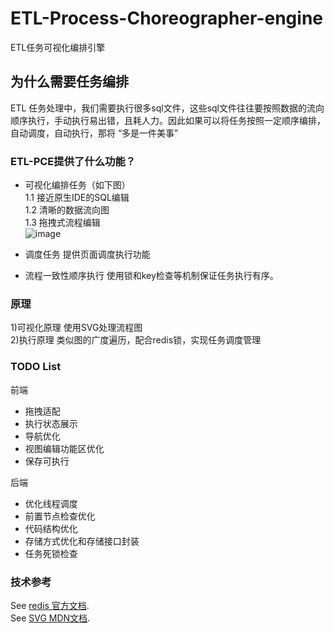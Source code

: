 # ETL-Process-Choreographer-engine
 ETL任务可视化编排引擎




## 为什么需要任务编排
ETL 任务处理中，我们需要执行很多sql文件，这些sql文件往往要按照数据的流向顺序执行，手动执行易出错，且耗人力。因此如果可以将任务按照一定顺序编排，自动调度，自动执行，那将 “多是一件美事”

### ETL-PCE提供了什么功能？
- 可视化编排任务（如下图）
  <br>
 1.1 接近原生IDE的SQL编辑
  <br>
 1.2 清晰的数据流向图
  <br>
 1.3 拖拽式流程编辑
  <br>
 ![image](https://user-images.githubusercontent.com/36019799/149656542-11584f01-5dd2-4642-be75-6b353c2fc71c.png)
 
- 调度任务
  提供页面调度执行功能
- 流程一致性顺序执行
  使用锁和key检查等机制保证任务执行有序。


### 原理
1)可视化原理 使用SVG处理流程图
<br>
2)执行原理 类似图的广度遍历，配合redis锁，实现任务调度管理

### TODO List
前端
- 拖拽适配
- 执行状态展示
- 导航优化
- 视图编辑功能区优化
- 保存可执行

后端
- 优化线程调度
- 前置节点检查优化
- 代码结构优化
- 存储方式优化和存储接口封装
- 任务死锁检查

### 技术参考
See [redis 官方文档](https://redis.io/documentation).
<br>
See [SVG MDN文档](https://developer.mozilla.org/zh-CN/docs/Web/SVG/Element/svg).
